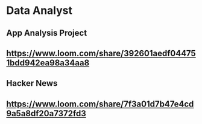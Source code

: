 # Data Analyst
## App Analysis Project
## https://www.loom.com/share/392601aedf044751bdd942ea98a34aa8

## Hacker News
## https://www.loom.com/share/7f3a01d7b47e4cd9a5a8df20a7372fd3

